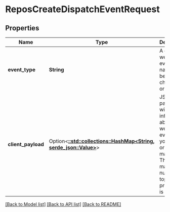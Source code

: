 # ReposCreateDispatchEventRequest

## Properties

Name | Type | Description | Notes
------------ | ------------- | ------------- | -------------
**event_type** | **String** | A custom webhook event name. Must be 100 characters or fewer. | 
**client_payload** | Option<[**::std::collections::HashMap<String, serde_json::Value>**](serde_json::Value.md)> | JSON payload with extra information about the webhook event that your action or workflow may use. The maximum number of top-level properties is 10. | [optional]

[[Back to Model list]](../README.md#documentation-for-models) [[Back to API list]](../README.md#documentation-for-api-endpoints) [[Back to README]](../README.md)


